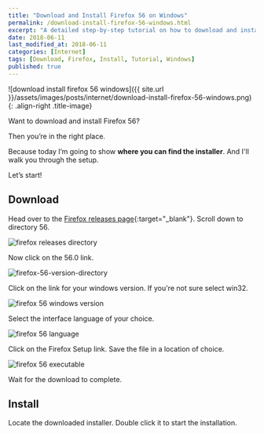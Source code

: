 ```yaml
---
title: "Download and Install Firefox 56 on Windows"
permalink: /download-install-firefox-56-windows.html
excerpt: "A detailed step-by-step tutorial on how to download and install Firefox 56 on Windows."
date: 2018-06-11
last_modified_at: 2018-06-11
categories: [Internet]
tags: [Download, Firefox, Install, Tutorial, Windows]
published: true
---
```


![download install firefox 56 windows]({{ site.url }}/assets/images/posts/internet/download-install-firefox-56-windows.png){: .align-right .title-image}

Want to download and install Firefox 56?

Then you’re in the right place.

Because today I’m going to show **where you can find the installer**. And I'll walk you through the setup.

Let’s start!

## Download

Head over to the [Firefox releases page](https://ftp.mozilla.org/pub/firefox/releases/){:target="_blank"}. Scroll down to directory 56.

<img src="{{ site.url }}/assets/images/posts/internet/firefox-releases-directory.png" alt="firefox releases directory" class="align-right">

Now click on the 56.0 link.

<img src="{{ site.url }}/assets/images/posts/internet/firefox-56-version-directory.png" alt="firefox-56-version-directory" class="align-right">

Click on the link for your windows version. If you're not sure select win32.

<img src="{{ site.url }}/assets/images/posts/internet/firefox-56-windows-version.png" alt="firefox 56 windows version" class="align-right">

Select the interface language of your choice.

<img src="{{ site.url }}/assets/images/posts/firefox 56 language.png" alt="firefox 56 language" class="align-right">

Click on the Firefox Setup link. Save the file in a location of choice.

<img src="{{ site.url }}/assets/images/posts/firefox-56-executable.png" alt="firefox 56 executable" class="align-right">

Wait for the download to complete.

## Install

Locate the downloaded installer. Double click it to start the installation.
